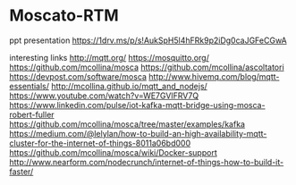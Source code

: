 # Moscato-RTM

ppt presentation
https://1drv.ms/p/s!AukSpH5l4hFRk9p2iDg0caJGFeCGwA

interesting links
http://mqtt.org/
https://mosquitto.org/
https://github.com/mcollina/mosca
https://github.com/mcollina/ascoltatori
https://devpost.com/software/mosca
http://www.hivemq.com/blog/mqtt-essentials/
http://mcollina.github.io/mqtt_and_nodejs/
https://www.youtube.com/watch?v=WE7GVIFRV7Q
https://www.linkedin.com/pulse/iot-kafka-mqtt-bridge-using-mosca-robert-fuller
https://github.com/mcollina/mosca/tree/master/examples/kafka
https://medium.com/@lelylan/how-to-build-an-high-availability-mqtt-cluster-for-the-internet-of-things-8011a06bd000
https://github.com/mcollina/mosca/wiki/Docker-support
http://www.nearform.com/nodecrunch/internet-of-things-how-to-build-it-faster/
